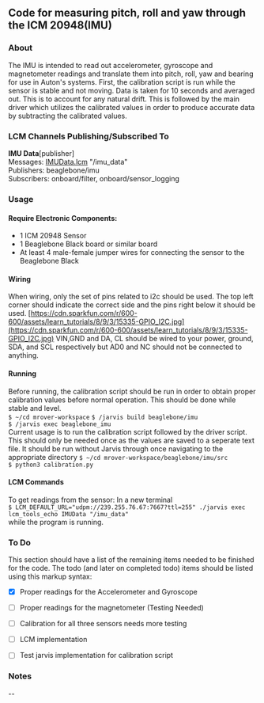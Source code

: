 ﻿Code for measuring pitch, roll and yaw through the ICM 20948(IMU)
 ---
### About

The IMU is intended to read out accelerometer, gyroscope and magnetometer readings and translate them into pitch, roll, yaw and bearing for use in Auton's systems. First, the calibration script is run while the sensor is stable and not moving.  Data is taken for 10 seconds and averaged out. This is to account for any natural drift. This is followed by the main driver which utilizes the calibrated values in order to produce accurate data by subtracting the calibrated values.

### LCM Channels Publishing/Subscribed To
**IMU Data**[publisher] \
Messages:  [IMUData.lcm](https://github.com/jjtom34/mrover-workspace/blob/master/rover_msgs/IMUData.lcm) "/imu_data" \
Publishers: beaglebone/imu \
Subscribers: onboard/filter, onboard/sensor_logging


### Usage
#### Require Electronic Components:
- 1 ICM 20948 Sensor
- 1 Beaglebone Black board or similar board
- At least 4 male-female jumper wires for connecting the sensor to the Beaglebone Black

#### Wiring
When wiring, only the set of pins related to i2c should be used. The top left corner should indicate the correct side and the pins right below it should be used.
[https://cdn.sparkfun.com/r/600-600/assets/learn_tutorials/8/9/3/15335-GPIO_I2C.jpg](https://cdn.sparkfun.com/r/600-600/assets/learn_tutorials/8/9/3/15335-GPIO_I2C.jpg)
VIN,GND and DA, CL should be wired to your power, ground, SDA, and SCL respectively but AD0 and NC should not be connected to anything.
#### Running
Before running, the calibration script should be run in order to obtain proper calibration values before normal operation. This should be done while stable and level. \
`$ ~/cd mrover-workspace`
`$ /jarvis build beaglebone/imu` \
`$ /jarvis exec beaglebone_imu` \
Current usage is to run the calibration script followed by the driver script. This should only be needed once as the values are saved to a seperate text file. It should be run without Jarvis through once navigating to the appropriate directory 
`$ ~/cd mrover-workspace/beaglebone/imu/src`\
`$ python3 calibration.py` 
  

#### LCM Commands
To get readings from the sensor:
In a new terminal \
`$ LCM_DEFAULT_URL="udpm://239.255.76.67:7667?ttl=255" ./jarvis exec lcm_tools_echo IMUData "/imu_data"` \
  while the program is running.

### To Do

This section should have a list of the remaining items needed to be finished for the code. The todo (and later on completed todo) items should be listed using this markup syntax:

-   [x] Proper readings for the Accelerometer and Gyroscope
    
-   [ ] Proper readings for the magnetometer (Testing Needed)
    
-   [ ] Calibration for all three sensors needs more testing

-   [ ] LCM implementation
- [ ] Test jarvis implementation for calibration script

### Notes

--

  

